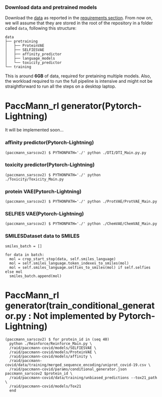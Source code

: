 ### Download data and pretrained models

Download the [data](https://ibm.ent.box.com/v/paccmann-sarscov2-data) as reported in the [requirements section](#requirements).
From now on, we will assume that they are stored in the root of the repository in a folder called `data`, following this structure:

```console
data
├── pretraining
│   ├── ProteinVAE
│   ├── SELFIESVAE
│   ├── affinity_predictor
│   ├── language_models
│   └── toxicity_predictor
└── training
```
This is around **6GB** of data, required for pretaining multiple models.
Also, the workload required to run the full pipeline is intensive and might not be straightforward to run all the steps on a desktop laptop.


# PaccMann_rl generator(Pytorch-Lightning)
It will be implemented soon...

### affinity predictor(Pytorch-Lightning)
```console
(paccmann_sarscov2) $ PYTHONPATH='./' python ./DTI/DTI_Main.py.py
```

### toxicity predictor(Pytorch-Lightning)
```console
(paccmann_sarscov2) $ PYTHONPATH='./' python ./Toxicity/Toxicity_Main.py
```

### protein VAE(Pytorch-Lightning)
```console
(paccmann_sarscov2) $ PYTHONPATH='./' python ./ProtVAE/ProtVAE_Main.py
```

### SELFIES VAE(Pytorch-Lightning)
```console
(paccmann_sarscov2) $ PYTHONPATH='./' python ./ChemVAE/ChemVAE_Main.py
```

### SMILESDataset data to SMILES
```console
smiles_batch = []

for data in batch:
  mol = crop_start_stop(data, self.smiles_language)
  mol = self.smiles_language.token_indexes_to_smiles(mol)
  mol = self.smiles_language.selfies_to_smiles(mol) if self.selfies else mol
  smiles_batch.append(mol)
```

# PaccMann_rl generator(train_conditional_generator.py : Not implemented by Pytorch-Lightning)
```console
(paccmann_sarscov2) $ for protein_id in (seq 40)
  python ./Reinforce/Reinforce_Main.py \
  /raid/paccmann-covid/models/SELFIESVAE \
  /raid/paccmann-covid/models/ProteinVAE \
  /raid/paccmann-covid/models/affinity \
  /raid/paccmann-covid/data/training/merged_sequence_encoding/uniprot_covid-19.csv \
  /raid/paccmann-covid/params/conditional_generator.json paccmann_sarscov2 $protein_id \
  /raid/paccmann-covid/data/training/unbiased_predictions --tox21_path \
  /raid/paccmann-covid/models/Tox21
  end
```
